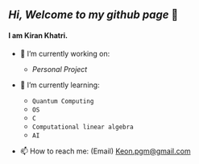 ## _Hi, Welcome to my github page_ 👋
#### I am Kiran Khatri.
- 🔭 I’m currently working on: 
  * *Personal Project*
- 🌱 I’m currently learning: 
    * `Quantum Computing`
    * `OS`
    * `C`
    * `Computational linear algebra`
    * `AI`
      
- 📫 How to reach me: (Email) Keon.pgm@gmail.com



